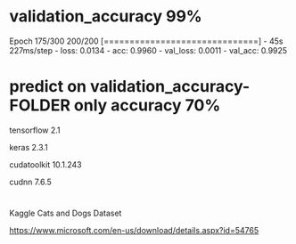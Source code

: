 # validation_accuracy 99%

Epoch 175/300
200/200 [==============================] - 45s 227ms/step - loss: 0.0134 - acc: 0.9960 - val_loss: 0.0011 - val_acc: 0.9925


# predict on validation_accuracy-FOLDER  only accuracy 70%



tensorflow 2.1

keras 2.3.1

cudatoolkit 10.1.243

cudnn 7.6.5 



#
#


Kaggle Cats and Dogs Dataset

https://www.microsoft.com/en-us/download/details.aspx?id=54765



